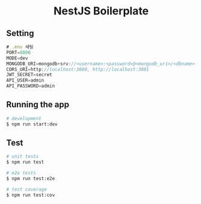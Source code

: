 # <p align="center">NestJS Boilerplate</p>

## Setting

```javascript
# .env 세팅
PORT=8000
MODE=dev
MONGODB_URI=mongodb+srv://<username>:<password>@<mongodb_uri>/<dbname>
CORS_URI=http://localhost:3000, http://localhost:3001
JWT_SECRET=secret
API_USER=admin
API_PASSWORD=admin
```

## Running the app

```bash
# development
$ npm run start:dev
```

## Test

```bash
# unit tests
$ npm run test

# e2e tests
$ npm run test:e2e

# test coverage
$ npm run test:cov
```
